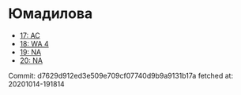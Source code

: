 # Юмадилова
- [17: AC](17.md)
- [18: WA 4](18.md)
- [19: NA](19.md)
- [20: NA](20.md)

Commit: d7629d912ed3e509e709cf07740d9b9a9131b17a
 fetched at: 20201014-191814
